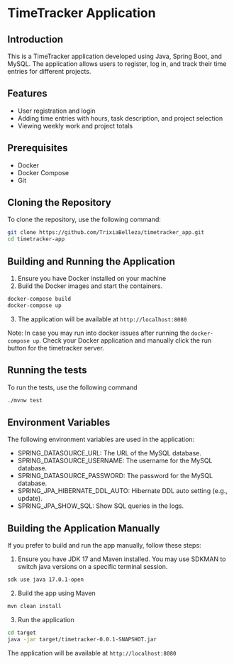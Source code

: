 # TimeTracker Application

## Introduction

This is a TimeTracker application developed using Java, Spring Boot, and MySQL. The application allows users to register, log in, and track their time entries for different projects.

## Features

- User registration and login
- Adding time entries with hours, task description, and project selection
- Viewing weekly work and project totals

## Prerequisites

- Docker
- Docker Compose
- Git

## Cloning the Repository

To clone the repository, use the following command:

```sh
git clone https://github.com/TrixiaBelleza/timetracker_app.git
cd timetracker-app
```

## Building and Running the Application

1. Ensure you have Docker installed on your machine
2. Build the Docker images and start the containers.
```sh
docker-compose build
docker-compose up
```

3. The application will be available at `http://localhost:8080`

Note: In case you may run into docker issues after running the `docker-compose up`. Check your Docker application and manually click the run button for the timetracker server.

## Running the tests
To run the tests, use the following command
```sh
./mvnw test
```

## Environment Variables
The following environment variables are used in the application:

 - SPRING_DATASOURCE_URL: The URL of the MySQL database.
 - SPRING_DATASOURCE_USERNAME: The username for the MySQL database.
 - SPRING_DATASOURCE_PASSWORD: The password for the MySQL database.
 - SPRING_JPA_HIBERNATE_DDL_AUTO: Hibernate DDL auto setting (e.g., update).
 - SPRING_JPA_SHOW_SQL: Show SQL queries in the logs.

## Building the Application Manually
If you prefer to build and run the app manually, follow these steps:

1. Ensure you have JDK 17 and Maven installed. You may use SDKMAN to switch java versions on a specific terminal session.
```sh
sdk use java 17.0.1-open
```

2. Build the app using Maven
```sh
mvn clean install
```

3. Run the application
```sh
cd target
java -jar target/timetracker-0.0.1-SNAPSHOT.jar
```

The application will be available at `http://localhost:8080`

